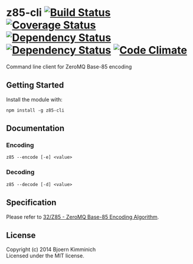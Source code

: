 # z85-cli [![Build Status](https://secure.travis-ci.org/bkimminich/z85-cli.png?branch=master)](http://travis-ci.org/bkimminich/z85-cli) [![Coverage Status](https://img.shields.io/coveralls/bkimminich/z85-cli.svg)](https://coveralls.io/r/bkimminich/z85-cli) [![Dependency Status](https://gemnasium.com/bkimminich/z85-cli.svg)](https://gemnasium.com/bkimminich/z85-cli) [![Dependency Status](https://www.versioneye.com/user/projects/54aa4b3427b014d85a0007a3/badge.svg?style=flat)](https://www.versioneye.com/user/projects/54aa4b3427b014d85a0007a3) [![Code Climate](https://codeclimate.com/github/bkimminich/z85-cli/badges/gpa.svg)](https://codeclimate.com/github/bkimminich/z85-cli)

Command line client for ZeroMQ Base-85 encoding

## Getting Started
Install the module with:

```
npm install -g z85-cli
```

## Documentation

### Encoding
```
z85 --encode [-e] <value>
```

### Decoding
```
z85 --decode [-d] <value>
```

## Specification

Please refer to [32/Z85 - ZeroMQ Base-85 Encoding Algorithm](http://rfc.zeromq.org/spec:32). 

## License
Copyright (c) 2014 Bjoern Kimminich  
Licensed under the MIT license.
